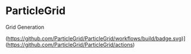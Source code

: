 # ParticleGrid
Grid Generation

(https://github.com/ParticleGrid/ParticleGrid/workflows/build/badge.svg)](https://github.com/ParticleGrid/ParticleGrid/actions)